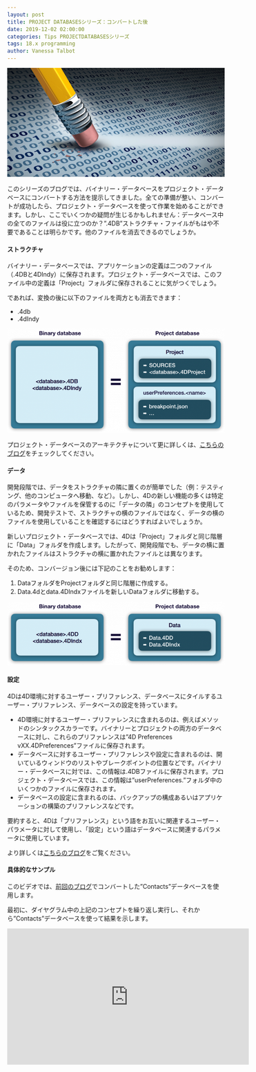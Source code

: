 ```yaml
---
layout: post
title: PROJECT DATABASESシリーズ：コンバートした後
date: 2019-12-02 02:00:00
categories: Tips PROJECTDATABASESシリーズ
tags: 18.x programming
author: Vanessa Talbot
---
```


![project-database-stylesheet](/images/blog/12-02/CleaningAfterConversion.png)

このシリーズのブログでは、バイナリー・データベースをプロジェクト・データベースにコンバートする方法を提示してきました。全ての準備が整い、コンバートが成功したら、プロジェクト・データベースを使って作業を始めることができます。しかし、ここでいくつかの疑問が生じるかもしれません：データベース中の全てのファイルは役に立つのか？”.4DB”ストラクチャ・ファイルがもはや不要であることは明らかです。他のファイルを消去できるのでしょうか。

#### ストラクチャ
バイナリー・データベースでは、アプリケーションの定義は二つのファイル （.4DBと4DIndy）に保存されます。プロジェクト・データベースでは、このファイル中の定義は「Project」フォルダに保存されることに気がつくでしょう。

であれば、変換の後に以下のファイルを両方とも消去できます：
* <database>.4db
* <databae>.4dIndy

![project-database-stylesheet](/images/blog/12-02/structure-768x367.png)


プロジェクト・データベースのアーキテクチャについて更に詳しくは、<a href="https://4d-jp.github.io">こちらのブログ</a>をチェックしてください。

#### データ
開発段階では、データをストラクチャの隣に置くのが簡単でした（例：テスティング、他のコンピュータへ移動、など）。しかし、4Dの新しい機能の多くは特定のパラメータやファイルを保管するのに「データの隣」のコンセプトを使用しているため、開発テストで、ストラクチャの横のファイルではなく、データの横のファイルを使用していることを確認するにはどうすればよいでしょうか。

新しいプロジェクト・データベースでは、4Dは「Project」フォルダと同じ階層に「Data」フォルダを作成します。したがって、開発段階でも、データの横に置かれたファイルはストラクチャの横に置かれたファイルとは異なります。

そのため、コンバージョン後には下記のことをお勧めします：

1. DataフォルダをProjectフォルダと同じ階層に作成する。
2. Data.4dとdata.4DIndxファイルを新しいDataフォルダに移動する。

![project-database-stylesheet](/images/blog/12-02/data-768x223.png)

#### 設定
4Dは4D環境に対するユーザー・プリファレンス、データベースにタイルするユーザー・プリファレンス、データベースの設定を持っています。

* 4D環境に対するユーザー・プリファレンスに含まれるのは、例えばメソッドのシンタックスカラーです。バイナリーとプロジェクトの両方のデータベースに対し、これらのプリファレンスは”4D Preferences vXX.4DPreferences”ファイルに保存されます。
* データベースに対するユーザー・プリファレンスや設定に含まれるのは、開いているウィンドウのリストやブレークポイントの位置などです。バイナリー・データベースに対では、この情報は.4DBファイルに保存されます。プロジェクト・データベースでは、この情報は”userPreferences.<name>”フォルダ中のいくつかのファイルに保存されます。
* データベースの設定に含まれるのは、バックアップの構成あるいはアプリケーションの構築のプリファレンスなどです。

要約すると、4Dは「プリファレンス」という語をお互いに関連するユーザー・パラメータに対して使用し、「設定」という語はデータベースに関連するパラメータに使用しています。

より詳しくは<a href="https://blog.4d.com/deployment-made-easy-with-4d-v18/">こちらのブログ</a>をご覧ください。

#### 具体的なサンプル
このビデオでは、<a href="https://blog.4d.com/project-databases-from-binary-to-text-based/">前回のブログ</a>でコンバートした”Contacts”データベースを使用します。

最初に、ダイヤグラム中の上記のコンセプトを繰り返し実行し、それから”Contacts”データベースを使って結果を示します。

<p style="text-align: center;"><iframe src="https://www.youtube.com/embed/xAaakP02dFE" width="560" height="315" frameborder="0" allowfullscreen="allowfullscreen"></iframe></p>





